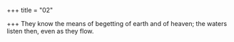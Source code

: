 +++
title = "02"

+++
They know the means of begetting of earth and of heaven;
the waters listen then, even as they flow.